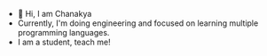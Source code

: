 - 👋 Hi, I am Chanakya
- Currently, I'm doing engineering and focused on learning multiple programming languages.
- I am a student, teach me!

<!---
ChanakyaChanu-bit/ChanakyaChanu-bit is a ✨ special ✨ repository because its `README.md` (this file) appears on your GitHub profile.
You can click the Preview link to take a look at your changes.
--->
